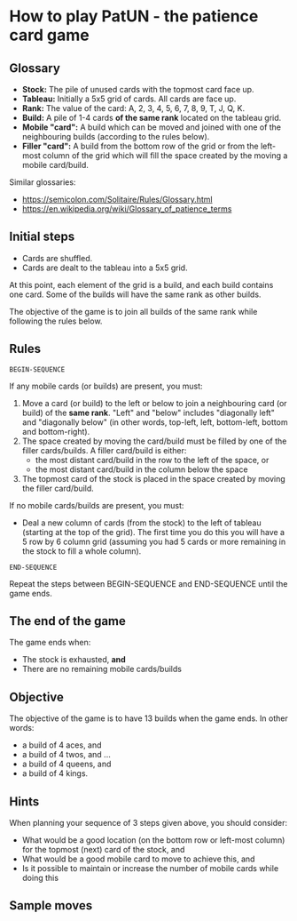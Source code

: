 # How to play PatUN - the patience card game

## Glossary

- **Stock:** The pile of unused cards with the topmost card face up.
- **Tableau:** Initially a 5x5 grid of cards. All cards are face up.
- **Rank:** The value of the card: A, 2, 3, 4, 5, 6, 7, 8, 9, T, J, Q, K.
- **Build:** A pile of 1-4 cards **of the same rank** located on the
  tableau grid.
- **Mobile "card":** A build which can be moved and joined with one of the
  neighbouring builds (according to the rules below).
- **Filler "card":** A build from the bottom row of the grid or from the
  left-most column of the grid which will fill the space created by
  the moving a mobile card/build.

Similar glossaries:
- https://semicolon.com/Solitaire/Rules/Glossary.html
- https://en.wikipedia.org/wiki/Glossary_of_patience_terms


## Initial steps

- Cards are shuffled.
- Cards are dealt to the tableau into a 5x5 grid.

At this point, each element of the grid is a build, and each build
contains one card. Some of the builds will have the same rank as
other builds.

The objective of the game is to join all builds of the same rank
while following the rules below.


## Rules

`BEGIN-SEQUENCE`

If any mobile cards (or builds) are present, you must:

1. Move a card (or build) to the left or below to join a neighbouring card
   (or build) of the **same rank**. "Left" and "below" includes "diagonally
   left" and "diagonally below" (in other words, top-left, left, bottom-left,
   bottom and bottom-right).
2. The space created by moving the card/build must be filled by one of the
   filler cards/builds. A filler card/build is either:
   * the most distant card/build in the row to the left of the space, or
   * the most distant card/build in the column below the space
3. The topmost card of the stock is placed in the space created by moving
   the filler card/build.

If no mobile cards/builds are present, you must:

- Deal a new column of cards (from the stock) to the left of tableau
  (starting at the top of the grid). The first time you do this you
  will have a 5 row by 6 column grid (assuming you had 5 cards or
  more remaining in the stock to fill a whole column).

`END-SEQUENCE`

Repeat the steps between BEGIN-SEQUENCE and END-SEQUENCE until the game ends.


## The end of the game

The game ends when:

- The stock is exhausted, **and**
- There are no remaining mobile cards/builds


## Objective

The objective of the game is to have 13 builds when the game ends. In
other words:

- a build of 4 aces, and
- a build of 4 twos, and
...
- a build of 4 queens, and
- a build of 4 kings.


## Hints

When planning your sequence of 3 steps given above, you should consider:

- What would be a good location (on the bottom row or left-most column)
  for the topmost (next) card of the stock, and
- What would be a good mobile card to move to achieve this, and
- Is it possible to maintain or increase the number of mobile cards
  while doing this


## Sample moves

